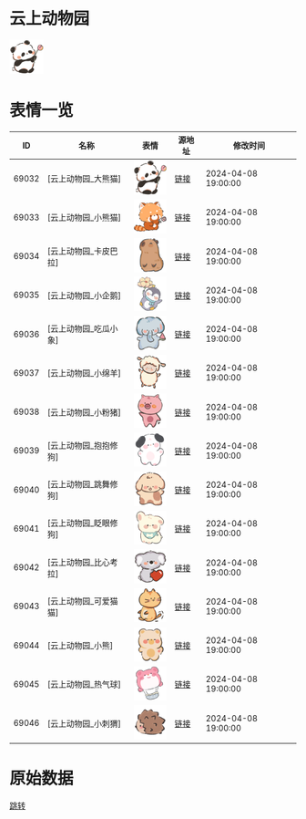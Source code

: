 # 云上动物园

<img src="./cover.png" height="60" alt="cover" />

# 表情一览

|ID|名称|表情|源地址|修改时间|
|----|----|----|----|----|
|69032|[云上动物园_大熊猫]|<img src="./pic/069032_%5B云上动物园_大熊猫%5D.png" height="60" alt="大熊猫"/>|[链接](https://i0.hdslb.com/bfs/garb/4b2bd25888406662b3008b86edb98617db8f45b7.png)|2024-04-08 19:00:00|
|69033|[云上动物园_小熊猫]|<img src="./pic/069033_%5B云上动物园_小熊猫%5D.png" height="60" alt="小熊猫"/>|[链接](https://i0.hdslb.com/bfs/garb/939a545e377c5818c905960a7bb25328f1aaf477.png)|2024-04-08 19:00:00|
|69034|[云上动物园_卡皮巴拉]|<img src="./pic/069034_%5B云上动物园_卡皮巴拉%5D.png" height="60" alt="卡皮巴拉"/>|[链接](https://i0.hdslb.com/bfs/garb/cd6aed1322842cc98383909390c7bbfc728623a9.png)|2024-04-08 19:00:00|
|69035|[云上动物园_小企鹅]|<img src="./pic/069035_%5B云上动物园_小企鹅%5D.png" height="60" alt="小企鹅"/>|[链接](https://i0.hdslb.com/bfs/garb/be2f504fb2641992c255905e08b16533fb87704c.png)|2024-04-08 19:00:00|
|69036|[云上动物园_吃瓜小象]|<img src="./pic/069036_%5B云上动物园_吃瓜小象%5D.png" height="60" alt="吃瓜小象"/>|[链接](https://i0.hdslb.com/bfs/garb/6ffb419580af90c17e671ac446eeb9075081267b.png)|2024-04-08 19:00:00|
|69037|[云上动物园_小绵羊]|<img src="./pic/069037_%5B云上动物园_小绵羊%5D.png" height="60" alt="小绵羊"/>|[链接](https://i0.hdslb.com/bfs/garb/0aa09de1e938becf0c9012cd0942ebee3c13a204.png)|2024-04-08 19:00:00|
|69038|[云上动物园_小粉猪]|<img src="./pic/069038_%5B云上动物园_小粉猪%5D.png" height="60" alt="小粉猪"/>|[链接](https://i0.hdslb.com/bfs/garb/db865add5795737bd1c9e9d0d9aa874527196287.png)|2024-04-08 19:00:00|
|69039|[云上动物园_抱抱修狗]|<img src="./pic/069039_%5B云上动物园_抱抱修狗%5D.png" height="60" alt="抱抱修狗"/>|[链接](https://i0.hdslb.com/bfs/garb/f8734e2ca490f31fa45dccbb71f868b5d867d1a0.png)|2024-04-08 19:00:00|
|69040|[云上动物园_跳舞修狗]|<img src="./pic/069040_%5B云上动物园_跳舞修狗%5D.png" height="60" alt="跳舞修狗"/>|[链接](https://i0.hdslb.com/bfs/garb/98ae841831f4bc8f6607a1c5d902882ff9e6aefb.png)|2024-04-08 19:00:00|
|69041|[云上动物园_眨眼修狗]|<img src="./pic/069041_%5B云上动物园_眨眼修狗%5D.png" height="60" alt="眨眼修狗"/>|[链接](https://i0.hdslb.com/bfs/garb/249c9a26dad1ff2cdb0e2d3b64eec202925ea395.png)|2024-04-08 19:00:00|
|69042|[云上动物园_比心考拉]|<img src="./pic/069042_%5B云上动物园_比心考拉%5D.png" height="60" alt="比心考拉"/>|[链接](https://i0.hdslb.com/bfs/garb/3b5f150d1075de97dde329d928d5587aa5fe98a7.png)|2024-04-08 19:00:00|
|69043|[云上动物园_可爱猫猫]|<img src="./pic/069043_%5B云上动物园_可爱猫猫%5D.png" height="60" alt="可爱猫猫"/>|[链接](https://i0.hdslb.com/bfs/garb/abc941b358952a269b392d83b6b5f419666bcd40.png)|2024-04-08 19:00:00|
|69044|[云上动物园_小熊]|<img src="./pic/069044_%5B云上动物园_小熊%5D.png" height="60" alt="小熊"/>|[链接](https://i0.hdslb.com/bfs/garb/8810b8daa9873144fd44712385b1485208e632b1.png)|2024-04-08 19:00:00|
|69045|[云上动物园_热气球]|<img src="./pic/069045_%5B云上动物园_热气球%5D.png" height="60" alt="热气球"/>|[链接](https://i0.hdslb.com/bfs/garb/faab8d642e4131325b1c0dd62b016cb871f22cd3.png)|2024-04-08 19:00:00|
|69046|[云上动物园_小刺猬]|<img src="./pic/069046_%5B云上动物园_小刺猬%5D.png" height="60" alt="小刺猬"/>|[链接](https://i0.hdslb.com/bfs/garb/8bf5c89294db75b69ff9e185728ff23af828d92f.png)|2024-04-08 19:00:00|

# 原始数据

[跳转](./raw.json)

